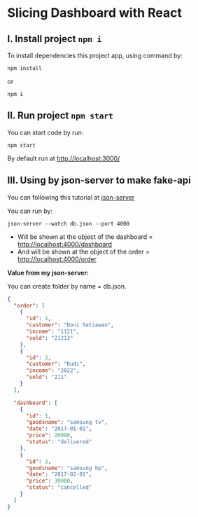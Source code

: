 # Slicing Dashboard with React

## I. Install project `npm i`

To install dependencies this project app, using command by:

```
npm install
```

or

```
npm i
```

## II. Run project `npm start`

You can start code by run:

```
npm start
```

By default run at [http://localhost:3000/](http://localhost:3000/)

## III. Using by json-server to make fake-api

You can following this tutorial at [json-server](https://github.com/typicode/json-server)

You can run by:

```
json-server --watch db.json --port 4000
```

- Will be shown at the object of the dashboard = [http://localhost:4000/dashboard](http://localhost:4000/dashboard)
- And will be shown at the object of the order = [http://localhost:4000/order](http://localhost:4000/order)

**Value from my json-server:**

You can create folder by name = db.json.

```json
{
  "order": [
    {
      "id": 1,
      "customer": "Doni Setiawan",
      "income": "1121",
      "sold": "21213"
    },
    {
      "id": 2,
      "customer": "Rudi",
      "income": "2022",
      "sold": "211"
    }
  ],

  "dashboard": [
    {
      "id": 1,
      "goodsname": "samsung tv",
      "date": "2017-01-01",
      "price": 20000,
      "status": "delivered"
    },
    {
      "id": 2,
      "goodsname": "samsung hp",
      "date": "2017-02-01",
      "price": 30000,
      "status": "cancelled"
    }
  ]
}
```
